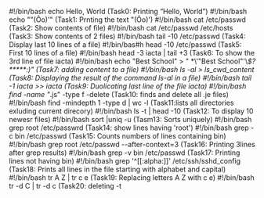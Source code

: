 #!/bin/bash
echo Hello, World (Task0: Printing “Hello, World”)
#!/bin/bash
echo "\"(Ôo)'" (Task1: Prnting the text "(Ôo)')
#!/bin/bash
cat /etc/passwd (Task2: Show contents of file)
#!/bin/bash
cat /etc/passwd /etc/hosts (Task3: Show contents of 2 files)
#!/bin/bash
tail -10 /etc/passwd (Task4: Display last 10 lines of a file)
#!/bin/bas#h
head -10 /etc/passwd (Task5: First 10 lines of a file)
#!/bin/bash
head -3 iacta | tail +3 (Task6: To show the 3rd line of file iacta)
#!/bin/bash
echo "Best School" > " \*\\'"Best School"\'\\*$\?\*\*\*\*\*:)"  (Task7: adding content to a file) 
#!/bin/bash
ls -al > ls_cwd_content (Task8: Displaying the result of the command ls-al in a file)
#!/bin/bash
tail -1 iacta >> iacta (Task9: Duolicating last line of the file iacta)
#!/bin/bash
find -name "*.js" -type f -delete  (Task10: finds and delete all .je files)
#!/bin/bash
find -mindepth 1 -type d | wc -l  (Task11:lists all directories exluding current direcory) 
#!/bin/bash
ls -t | head -10 (Task12: To display 10 newesr files) 
#!/bin/bash
sort |uniq -u (Tasm13: Sorts uniquely)
#!/bin/bash
grep root /etc/passwrd (Task14: show lines having 'root')
#!/bin/bash
grep -c bin /etc/passwd (Task15: Counts numbers of lines containing bin) 
#!/bin/bash
grep root /etc/passwd --after-context=3 (Task16: Printing 3lines after grep results) 
#!/bin/bash
grep -v bin /etc/passwd  (Task17: Printing lines not having bin) 
#!/bin/bash
grep '^[[:alpha:]]' /etc/ssh/sshd_config  (Task18: Prints all lines in the file starting with alphabet and capital) 
#!/bin/bash
tr A Z | tr c e  (Task19: Replacing letters A Z with c e)
#!/bin/bash
tr -d C | tr -d c (Task20: deleting -t 
